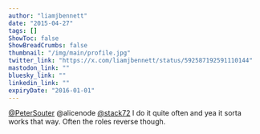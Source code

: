 ```yaml
---
author: "liamjbennett"
date: "2015-04-27"
tags: []
ShowToc: false
ShowBreadCrumbs: false
thumbnail: "/img/main/profile.jpg"
twitter_link: "https://x.com/liamjbennett/status/592587192591110144"
mastodon_link: ""
bluesky_link: ""
linkedin_link: ""
expiryDate: "2016-01-01"
---
```


[@PeterSouter](https://x.com/PeterSouter) @alicenode [@stack72](https://x.com/stack72) I do it quite often and yea it sorta works that way. Often the roles reverse though.


